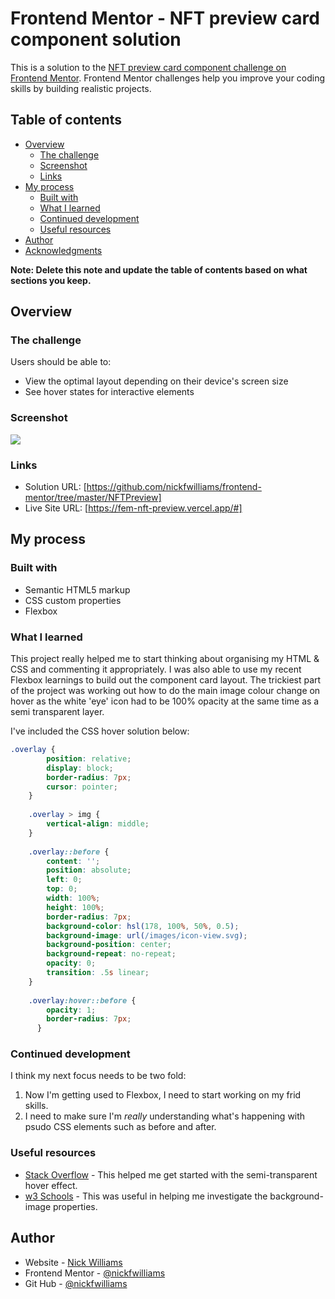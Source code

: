 # Frontend Mentor - NFT preview card component solution

This is a solution to the [NFT preview card component challenge on Frontend Mentor](https://www.frontendmentor.io/challenges/nft-preview-card-component-SbdUL_w0U). Frontend Mentor challenges help you improve your coding skills by building realistic projects. 

## Table of contents

- [Overview](#overview)
  - [The challenge](#the-challenge)
  - [Screenshot](#screenshot)
  - [Links](#links)
- [My process](#my-process)
  - [Built with](#built-with)
  - [What I learned](#what-i-learned)
  - [Continued development](#continued-development)
  - [Useful resources](#useful-resources)
- [Author](#author)
- [Acknowledgments](#acknowledgments)

**Note: Delete this note and update the table of contents based on what sections you keep.**

## Overview

### The challenge

Users should be able to:

- View the optimal layout depending on their device's screen size
- See hover states for interactive elements

### Screenshot

![](/images/project-screenshot.jpg)

### Links

- Solution URL: [https://github.com/nickfwilliams/frontend-mentor/tree/master/NFTPreview]
- Live Site URL: [https://fem-nft-preview.vercel.app/#]

## My process

### Built with

- Semantic HTML5 markup
- CSS custom properties
- Flexbox

### What I learned

This project really helped me to start thinking about organising my HTML & CSS and commenting it appropriately. I was also able to use my recent Flexbox learnings to build out the component card layout. The trickiest part of the project was working out how to do the main image colour change on hover as the white 'eye' icon had to be 100% opacity at the same time as a semi transparent layer.

I've included the CSS hover solution below:

```css
.overlay {
        position: relative;
        display: block;
        border-radius: 7px;
        cursor: pointer;
    }
    
    .overlay > img {
        vertical-align: middle;
    }
    
    .overlay::before {
        content: '';
        position: absolute;
        left: 0;
        top: 0;
        width: 100%;
        height: 100%;
        border-radius: 7px;
        background-color: hsl(178, 100%, 50%, 0.5);
        background-image: url(/images/icon-view.svg);
        background-position: center;
        background-repeat: no-repeat;
        opacity: 0;
        transition: .5s linear;
    }
    
    .overlay:hover::before {
        opacity: 1;
        border-radius: 7px;
      }
```

### Continued development

I think my next focus needs to be two fold:

1) Now I'm getting used to Flexbox, I need to start working on my frid skills.
2) I need to make sure I'm _really_ understanding what's happening with psudo CSS elements such as before and after.

### Useful resources

- [Stack Overflow](https://stackoverflow.com/questions/45227666/adding-an-semi-transparent-overlay-to-a-column-on-hover-while-also-removing-the) - This helped me get started with the semi-transparent hover effect.
- [w3 Schools](https://www.w3schools.com/cssref/pr_background-image.asp) - This was useful in helping me investigate the background-image properties. 

## Author

- Website - [Nick Williams](https://www.your-site.com)
- Frontend Mentor - [@nickfwilliams](https://www.frontendmentor.io/profile/nickfwilliams)
- Git Hub - [@nickfwilliams](https://www.github.com/nickfwilliams)

